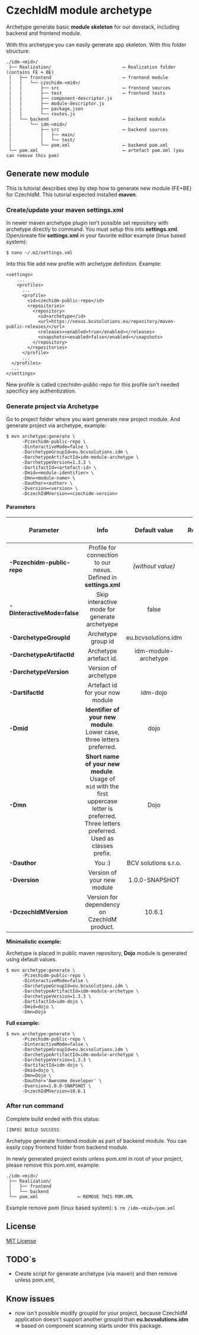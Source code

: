 # CzechIdM module archetype
Archetype generate basic **module skeleton** for our devstack, including backend and frontend module.

With this archetype you can easily generate app skeleton. With this folder structure:

```
./idm-<mid>/
 ├── Realization/                           ⟵ Realization folder (contains FE + BE)
 |   ├── frontend                           ⟵ frontend module
 |   |   └── czechidm-<mid>/
 |   |       ├── src                        ⟵ frontend sources
 |   |       ├── test                       ⟵ frontend tests
 |   |       ├── component-descriptor.js
 |   |       ├── module-descriptor.js
 |   |       ├── package.json
 |   |       └── routes.js
 |   └── backend                            ⟵ backend module
 |       └── idm-<mid>/
 |           ├── src                        ⟵ backend sources
 |           |   ├── main/
 |           |   └── test/
 |           └── pom.xml                    ⟵ backend pom.xml
 └── pom.xml                                ⟵ artefact pom.xml (you can remove this pom)
```

## Generate new module
This is tutorial describes step by step how to generate new module (FE+BE) for CzechIdM. This tutorial expected installed **maven**.

### Create/update your maven settings.xml

In newer maven archetype plugin isn't possible set repository with archetype directly to command. You must setup this into **settings.xml**. Open/create file **settings.xml** in your favorite editor example (linux based system):

``$ nano ~/.m2/settings.xml``

Into this file add new profile with archetype definition. Example:

```
<settings>
    ...
    <profiles>
      ...
      <profile>
        <id>czechidm-public-repo</id>
        <repositories>
          <repository>
            <id>archetype</id>
            <url>https://nexus.bcvsolutions.eu/repository/maven-public-releases/</url>
            <releases><enabled>true</enabled></releases>
            <snapshots><enabled>false</enabled></snapshots>
          </repository>
        </repositories>
      </profile>
      ...
  </profiles>
  ...
</settings>

```

New profile is called czechidm-public-repo for this profile isn't needed specificy any authentization.

### Generate project via Archetype

Go to project folder where you want generate new project module. And generate project via archetype, example:

```
$ mvn archetype:generate \
      -Pczechidm-public-repo \
      -DinteractiveMode=false \
      -DarchetypeGroupId=eu.bcvsolutions.idm \
      -DarchetypeArtifactId=idm-module-archetype \
      -DarchetypeVersion=1.3.3 \
      -DartifactId=<artefact-id> \
      -Dmid=<module-identifier> \
      -Dmn=<module-name> \
      -Dauthor=<author> \
      -Dversion=<version> \
      -DczechIdMVersion=<czechidm-version>
```
#### Parameters

| Parameter   |      Info      |      Default value      |      Required     |      You can modify     |
|----------|:-------------:|:-------------:|:-------------:|:-------------:|
| **-Pczechidm-public-repo** | Profile for connection to our nexus. Defined in **settings.xml**  | *(without value)* | ☑ | ☐ |
| **-DinteractiveMode=false**   | Skip interactive mode for generate archetyepe  | false  | ☐  | ☑  |
| **-DarchetypeGroupId** |  Archetype group id  | eu.bcvsolutions.idm  | ☑  | ☐ |
| **-DarchetypeArtifactId**  |  Archetype artefact id.  | idm-module-archetype  | ☑  | ☐ |
| **-DarchetypeVersion**   | Version of archetype  |   | ☑  | ☑ |
| **-DartifactId**   | Artefact id for your now module  | idm-dojo  | ☑  | ☑ |
| **-Dmid**   | **Identifier of your new module**. Lower case, three letters preferred. | dojo | ☑  | ☑ |
| **-Dmn**   | **Short name of your new module**. Usage of ``mid`` with the first uppercase  letter is preferred.  Three letters preferred. Used as classes prefix.  | Dojo  | ☑  | ☑ |
| **-Dauthor**   | You :)  | BCV solutions s.r.o.  |  ☑ | ☑ |
| **-Dversion**   | Version of your new module  | 1.0.0-SNAPSHOT  | ☑  | ☑ |
| **-DczechIdMVersion**   | Version for dependency on CzechIdM product.   | 10.6.1  | ☑ | ☑  |

**Minimalistic example:**

Archetype is placed in public maven repository, **Dojo** module is generated using default values.

```
$ mvn archetype:generate \
      -Pczechidm-public-repo \
      -DinteractiveMode=false \
      -DarchetypeGroupId=eu.bcvsolutions.idm \
      -DarchetypeArtifactId=idm-module-archetype \
      -DarchetypeVersion=1.3.3 \
      -DartifactId=idm-dojo \
      -Dmid=dojo \
      -Dmn=Dojo
```

**Full example:**

```
$ mvn archetype:generate \
      -Pczechidm-public-repo \
      -DinteractiveMode=false \
      -DarchetypeGroupId=eu.bcvsolutions.idm \
      -DarchetypeArtifactId=idm-module-archetype \
      -DarchetypeVersion=1.3.3 \
      -DartifactId=idm-dojo \
      -Dmid=dojo \
      -Dmn=Dojo \
      -Dauthor='Awesome developer' \
      -Dversion=1.0.0-SNAPSHOT \
      -DczechIdMVersion=10.6.1
```

### After run command

Complete build ended with this status:

``[INFO] BUILD SUCCESS``

Archetype generate frontend module as part of backend module. You can easily copy frontend folder from backend module.

In newly generated project exists unless pom.xml in root of your project, please remove this pom.xml, example:

```
./idm-<mid>/
 ├── Realization/
 |   ├── frontend
 |   └── backend
 └── pom.xml               ⟵ REMOVE THIS POM.XML
```

Example remove pom (linux based system):
``$ rm /idm-<mid>/pom.xml``

 ## License

 [MIT License](./LICENSE)

  ## TODO`s

  * Create script for generate archetype (via maven) and then remove unless pom.xml,

  ## Know issues
  * now isn't possible modify groupId for your project, because CzechIdM application doesn't support another groupId than **eu.bcvsolutions.idm** => based on component scanning starts under this package.
